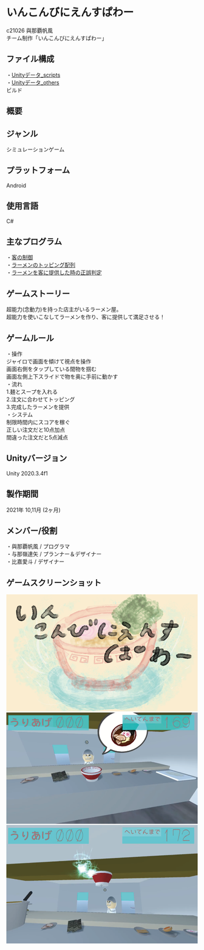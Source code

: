 # いんこんびにえんすぱわー
c21026 與那覇帆風  
チーム制作「いんこんびにえんすぱわー」

## ファイル構成
・[Unityデータ_scripts](Scripts)  
・[Unityデータ_others](others)  
ビルド

## 概要

## ジャンル
シミュレーションゲーム

## プラットフォーム
Android

## 使用言語
C#

## 主なプログラム
・[客の制御](https://github.com/itc-c21026/ImConveniencePower/blob/main/Scripts/Customer.cs)  
・[ラーメンのトッピング配列](https://github.com/itc-c21026/ImConveniencePower/blob/main/Scripts/Ramen.cs)  
・[ラーメンを客に提供した時の正誤判定](https://github.com/itc-c21026/ImConveniencePower/blob/main/Scripts/Plate.cs)

## ゲームストーリー
超能力(念動力)を持った店主がいるラーメン屋。  
超能力を使いこなしてラーメンを作り、客に提供して満足させる！

## ゲームルール
・操作  
ジャイロで画面を傾けて視点を操作  
画面右側をタップしている間物を掴む  
画面左側上下スライドで物を奥に手前に動かす  
・流れ  
1.麺とスープを入れる  
2.注文に合わせてトッピング  
3.完成したラーメンを提供  
・システム  
制限時間内にスコアを稼ぐ  
正しい注文だと10点加点  
間違った注文だと5点減点

## Unityバージョン
Unity 2020.3.4f1

## 製作期間
2021年 10,11月 (2ヶ月)

## メンバー/役割
・與那覇帆風 / プログラマ  
・与那嶺達矢 / プランナー＆デザイナー  
・比嘉愛斗 / デザイナー

## ゲームスクリーンショット
![CatchCopy](https://github.com/itc-c21026/ImConveniencePower/blob/main/ScreenShot/CatchCopy.png)  
![GamePlay1](https://github.com/itc-c21026/ImConveniencePower/blob/main/ScreenShot/GamePlay1.png)  
![GamePlay2](https://github.com/itc-c21026/ImConveniencePower/blob/main/ScreenShot/GamePlay2.png)
